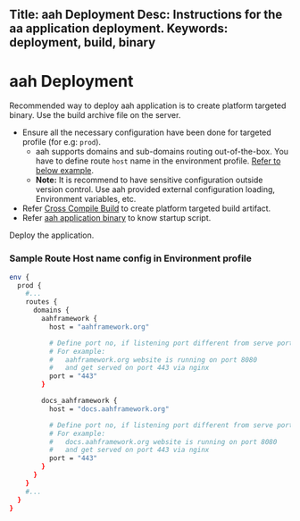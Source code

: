 Title: aah Deployment
Desc: Instructions for the aa application deployment.
Keywords: deployment, build, binary
---
# aah Deployment

Recommended way to deploy aah application is to create platform targeted binary. Use the build archive file on the server.

  * Ensure all the necessary configuration have been done for targeted profile (for e.g: `prod`).
      - aah supports domains and sub-domains routing out-of-the-box. You have to define route `host` name in the environment profile. [Refer to below example](#sample-route-host-name-config-in-environment-profile).
      - **Note:** It is recommend to have sensitive configuration outside version control. Use aah provided external configuration loading, Environment variables, etc.
  * Refer [Cross Compile Build](aah-cli-tool.html#cross-compile-build) to create platform targeted build artifact.
  * Refer [aah application binary](aah-application-binary.html) to know startup script.

Deploy the application.

### Sample Route Host name config in Environment profile

```bash
env {
  prod {
    #...
    routes {
      domains {
        aahframework {
          host = "aahframework.org"

          # Define port no, if listening port different from serve port
          # For example:
          #   aahframework.org website is running on port 8080
          #   and get served on port 443 via nginx
          port = "443"  
        }

        docs_aahframework {
          host = "docs.aahframework.org"

          # Define port no, if listening port different from serve port
          # For example:
          #   docs.aahframework.org website is running on port 8080
          #   and get served on port 443 via nginx
          port = "443"
        }
      }
    }
    #...
  }
}
```
